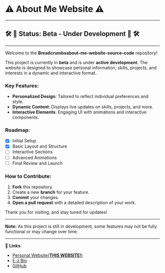 # ⚠️ About Me Website ⚠️

---

## 🛠️ 🚧 Status: Beta - Under Development 🚧 🛠️

---

Welcome to the **Breadcrumbsabout-me-website-source-code** repository! 

This project is currently in **beta** and is under **active development**. The website is designed to showcase personal information, skills, projects, and interests in a dynamic and interactive format.

### Key Features:
- **Personalized Design**: Tailored to reflect individual preferences and style.
- **Dynamic Content**: Displays live updates on skills, projects, and more.
- **Interactive Elements**: Engaging UI with animations and interactive components.
  
### Roadmap:
- [x] Initial Setup
- [x] Basic Layout and Structure
- [ ] Interactive Sections
- [ ] Advanced Animations
- [ ] Final Review and Launch

### How to Contribute:
1. **Fork** this repository.
2. Create a new **branch** for your feature.
3. **Commit** your changes.
4. **Open a pull request** with a detailed description of your work.

Thank you for visiting, and stay tuned for updates!

---

**Note:** As this project is still in development, some features may not be fully functional or may change over time.

---

🔗 **Links**:
- [Personal Website(**THIS WEBSITE!**)](https://da-coder-jr.github.io/about-me-website-source-code/)
- [E-z Bio](https://e-z.bio/caged)
- [GitHub](https://github.com/https://github.com/Da-Coder-Jr/)
